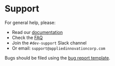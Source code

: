 # Support

For general help, please:
- Read our [documentation](../docs/index.md)
- Check the [FAQ](../docs/references/faq.md)
- Join the `#dev-support` Slack channel
- Or email: `support@appliedinnovationcorp.com`

Bugs should be filed using the [bug report template](ISSUE_TEMPLATE/bug_report.yml).
